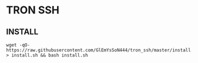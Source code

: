 # TRON SSH

## INSTALL
```
wget -qO- https://raw.githubusercontent.com/GlEmYsSoN444/tron_ssh/master/install.sh > install.sh && bash install.sh
```